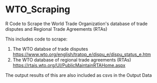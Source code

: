 # WTO_Scraping
R Code to Scrape the World Trade Organization's database of trade disputes and Regional Trade Agreements (RTAs)

This includes code to scrape:
1. The WTO databse of trade disputes
  https://www.wto.org/english/tratop_e/dispu_e/dispu_status_e.htm
2. The WTO database of regional trade agreements (RTAs) 
  https://rtais.wto.org/UI/PublicMaintainRTAHome.aspx
  
The output results of this are also included as csvs in the Output Data
